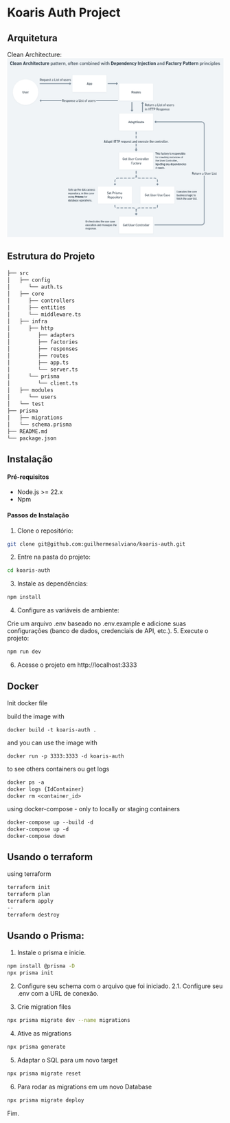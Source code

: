 # Koaris Auth Project
## Arquitetura
Clean Architecture:
<img src="./.docs/architecture.PNG" alt="Arquitetura" >
## Estrutura do Projeto
```plaintext
├── src
│   ├── config
│      └── auth.ts
│   ├── core
│      ├── controllers
│      ├── entities
│      └── middleware.ts
│   ├── infra
│      ├── http
│         ├── adapters
│         ├── factories
│         ├── responses
│         ├── routes
│         ├── app.ts
│         └── server.ts
│      └── prisma
│         └── client.ts
│   ├── modules
│      └── users
│   └── test
├── prisma
│   ├── migrations
│   └── schema.prisma
├── README.md
└── package.json
```

## Instalação
#### Pré-requisitos
- Node.js >= 22.x
- Npm

#### Passos de Instalação
1. Clone o repositório:
```bash
git clone git@github.com:guilhermesalviano/koaris-auth.git
```
2. Entre na pasta do projeto:
```bash
cd koaris-auth
```
3. Instale as dependências:
```bash
npm install
```
4. Configure as variáveis de ambiente:

Crie um arquivo .env baseado no .env.example e adicione suas configurações (banco de dados, credenciais de API, etc.).
5. Execute o projeto:
```bash
npm run dev
```
6. Acesse o projeto em http://localhost:3333

## Docker

Init docker file

build the image with
```shellscript
docker build -t koaris-auth .
```

and you can use the image with
```shellscript
docker run -p 3333:3333 -d koaris-auth
```
to see others containers ou get logs
```shellscript
docker ps -a
docker logs {IdContainer}
docker rm <container_id>
```

using docker-compose - only to locally or staging containers
```shellscript
docker-compose up --build -d
docker-compose up -d
docker-compose down
```

## Usando o terraform
using terraform
```shellscript
terraform init
terraform plan
terraform apply
--
terraform destroy
```

## Usando o Prisma:
1. Instale o prisma e inicie.
```bash
npm install @prisma -D
npx prisma init
```
2. Configure seu schema com o arquivo que foi iniciado.
2.1. Configure seu .env com a URL de conexão.

3. Crie migration files
```bash
npx prisma migrate dev --name migrations
```
4. Ative as migrations
```bash
npx prisma generate
```
5. Adaptar o SQL para um novo target
```bash
npx prisma migrate reset
```
6. Para rodar as migrations em um novo Database
```bash
npx prisma migrate deploy
```
Fim.